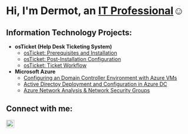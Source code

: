 <h1>Hi, I'm Dermot, an <a href="https://linkedin.com/in/dermot-behan">IT Professional</a>☺</h1>

<h2>Information Technology Projects:</h2>

- <b>osTicket (Help Desk Ticketing System)</b>
  - [osTicket: Prerequisites and Installation](https://github.com/Derm-IT/osticket-prereqs)
  - [osTicket: Post-Installation Configuration](https://github.com/Derm-IT/post-install-config)
  - [osTicket: Ticket Workflow](https://github.com/Derm-IT/ticket-workflow)
- <b>Microsoft Azure</b>
  - [Configuring an Domain Controller Environment with Azure VMs](https://github.com/Derm-IT/domain-controller-azure-setup-ad)
  - [Active Directoy Deployment and Configuration in Azure DC](https://github.com/Derm-IT/domain-ad)
  - [Azure Network Analysis & Network Security Groups](https://github.com/Derm-IT/azure-network-protocols)

<h2>Connect with me:</h2>

[<img align="left" alt="Dermot | LinkedIn" width="22px" src="https://cdn.jsdelivr.net/npm/simple-icons@v3/icons/linkedin.svg" />][linkedin]


[linkedin]: https://linkedin.com/in/dermot-behan
